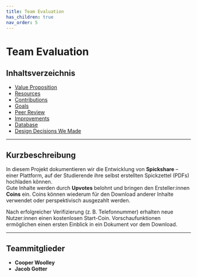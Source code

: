 ```yaml
---
title: Team Evaluation
has_children: true
nav_order: 5
---
```


# Team Evaluation

## Inhaltsverzeichnis

- [Value Proposition](value-proposition.md)
- [Resources](resources.md)
- [Contributions](contributions.md)
- [Goals](goals.md)
- [Peer Review](peer-review.md)
- [Improvements](improvements.md)
- [Database](db.md)
- [Design Decisions We Made](design-decisions.md)


---

## Kurzbeschreibung

In diesem Projekt dokumentieren wir die Entwicklung von **Spickshare** – einer Plattform, auf der Studierende ihre selbst erstellten Spickzettel (PDFs) hochladen können.  
Gute Inhalte werden durch **Upvotes** belohnt und bringen den Ersteller:innen **Coins** ein. Coins können wiederum für den Download anderer Inhalte verwendet oder perspektivisch ausgezahlt werden.

Nach erfolgreicher Verifizierung (z. B. Telefonnummer) erhalten neue Nutzer:innen einen kostenlosen Start-Coin. Vorschaufunktionen ermöglichen einen ersten Einblick in ein Dokument vor dem Download.

---

## Teammitglieder

- **Cooper Woolley**
- **Jacob Gotter**
